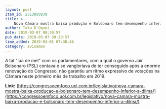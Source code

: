 ```yaml
---
layout: post
item_id: 2513880930
title: >-
    Nova Câmara mostra baixa produção e Bolsonaro tem desempenho inferior a Dilma
author: Tatu D'Oquei
date: 2019-03-07 00:20:57
pub_date: 2019-03-07 00:20:57
time_added: 2019-03-01 07:30:36
category: avisamos
---
```


A tal "lua de mel" com os parlamentares, com a qual o governo Jair Bolsonaro (PSL) contava e se vangloriava de ter conseguido após a enorme renovação do Congresso, não garantiu um ritmo expressivo de votações na Câmara neste primeiro mês de trabalho em 2019.

**Link:** [https://congressoemfoco.uol.com.br/legislativo/nova-camara-mostra-baixa-producao-e-bolsonaro-tem-desempenho-inferior-a-dilma/](https://congressoemfoco.uol.com.br/legislativo/nova-camara-mostra-baixa-producao-e-bolsonaro-tem-desempenho-inferior-a-dilma/)


